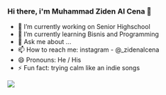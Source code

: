 ### Hi there, i'm Muhammad Ziden Al Cena 👋

<!-- Here are some ideas to get you started:
- 👯 I’m looking to collaborate on ...
- 🤔 I’m looking for help with ... -->

- 🔭 I’m currently working on Senior Highschool
- 🌱 I’m currently learning Bisnis and Programming
- 💬 Ask me about ...
- 📫 How to reach me: instagram - @_zidenalcena
- 😄 Pronouns: He / His
- ⚡ Fun fact: trying calm like an indie songs

<img src="https://github-readme-stats.vercel.app/api?username=zidenalcena&&show_icons=true&title_color=ffffff&icon_color=bb2acf&text_color=daf7dc&bg_color=34495E">
